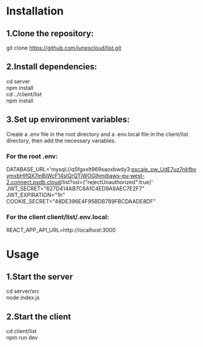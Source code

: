 # Installation

## 1.Clone the repository:


git clone https://github.com/junescloud/list.git

## 2.Install dependencies:


cd server  
npm install  
cd ../client/list  
npm install

## 3.Set up environment variables:

Create a .env file in the root directory and a .env.local file in the client/list directory, then add the necessary variables.

### For the root .env:

DATABASE_URL='mysql://q5fgxxlt969saoxbwdy3:pscale_pw_UdE7uz7nkfbvymxbHlfQX7mBjWcF14slQrQTjWOGjhm@aws-eu-west-2.connect.psdb.cloud/list?ssl={"rejectUnauthorized":true}'      
JWT_SECRET="627D414AB7C6A1C4ED9A8AEC7E2F7"    
JWT_EXPIRATION="1h"  
COOKIE_SECRET="48DE396E4F95BDB789FBCDAADE8DF"

### For the client client/list/.env.local:

REACT_APP_API_URL=http://localhost:3000


# Usage

## 1.Start the server 

cd server/src    
node index.js

## 2.Start the client

cd client/list     
npm run dev